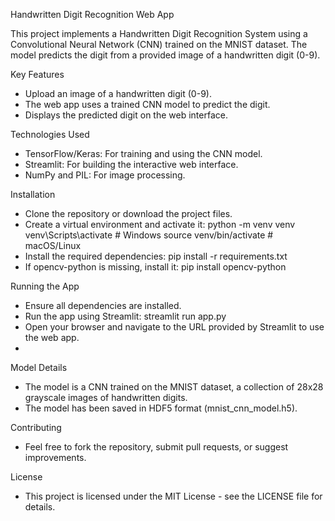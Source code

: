 Handwritten Digit Recognition Web App

This project implements a Handwritten Digit Recognition System using a Convolutional Neural Network (CNN) trained on the MNIST dataset. The model predicts the digit from a provided image of a handwritten digit (0-9).

Key Features
- Upload an image of a handwritten digit (0-9).
- The web app uses a trained CNN model to predict the digit.
- Displays the predicted digit on the web interface.

Technologies Used
- TensorFlow/Keras: For training and using the CNN model.
- Streamlit: For building the interactive web interface.
- NumPy and PIL: For image processing.

Installation
- Clone the repository or download the project files.
- Create a virtual environment and activate it:
python -m venv venv
venv\Scripts\activate  # Windows
source venv/bin/activate  # macOS/Linux
- Install the required dependencies:
pip install -r requirements.txt
- If opencv-python is missing, install it:
pip install opencv-python

Running the App
- Ensure all dependencies are installed.
- Run the app using Streamlit:
streamlit run app.py
- Open your browser and navigate to the URL provided by Streamlit to use the web app.
- 
Model Details
- The model is a CNN trained on the MNIST dataset, a collection of 28x28 grayscale images of handwritten digits.
- The model has been saved in HDF5 format (mnist_cnn_model.h5).

Contributing
- Feel free to fork the repository, submit pull requests, or suggest improvements.

License
- This project is licensed under the MIT License - see the LICENSE file for details.
